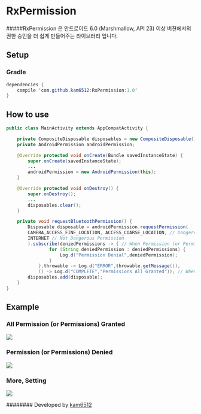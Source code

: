 # RxPermission
#####RxPermission 은 안드로이드 6.0 (Marshmallow, API 23) 이상 버젼에서의 권한 승인을 더 쉽게 만들어주는 라이브러리 입니다. 



## Setup

### Gradle

```java
dependencies {
    compile 'com.github.kam6512:RxPermission:1.0'
}
```




## How to use
```java
public class MainActivity extends AppCompatActivity {

    private CompositeDisposable disposables = new CompositeDisposable();
    private AndroidPermission androidPermission;

    @Override protected void onCreate(Bundle savedInstanceState) {
        super.onCreate(savedInstanceState);
        ...
        androidPermission = new AndroidPermission(this);
    }

    @Override protected void onDestroy() {
        super.onDestroy();
        ...
        disposables.clear();
    }

    private void requestBluetoothPermission() {
        Disposable disposable = androidPermission.requestPermission(
        CAMERA,ACCESS_FINE_LOCATION, ACCESS_COARSE_LOCATION, // Dangerous Permissions
        INTERNET // Not Dangerous Permission
        ).subscribe(deniedPermissions -> { // When Permission (or Permissions) Denied
            	for (String deniedPermission : deniedPermissions) {
                	Log.d("Permission Denial",deniedPermission);
            	}
        	},throwable -> Log.d("ERROR",throwable.getMessage()),
        	() -> Log.d("COMPLETE","Permissions All Granted")); // When Permission(or Permissions All) Granted
        disposables.add(disposable);
    }
}
```

## Example
### All Permission (or Permissions) Granted
![](https://github.com/kam6512/RxPermission/blob/master/art/AndroidPermission%20All%20Granted.gif?raw=true)

### Permission (or Permissions) Denied
![](https://github.com/kam6512/RxPermission/blob/master/art/AndroidPermission%20Denial.gif?raw=true)

### More, Setting
![](https://github.com/kam6512/RxPermission/blob/master/art/AndroidPermission%20Setting.gif?raw=true)

######## Developed by [kam6512](https://kam6512.github.io/)
